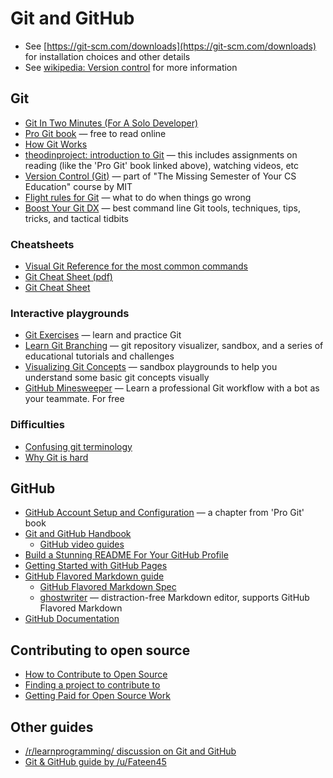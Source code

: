# Git and GitHub

* See [https://git-scm.com/downloads](https://git-scm.com/downloads) for installation choices and other details
* See [wikipedia: Version control](https://en.wikipedia.org/wiki/Version_control) for more information

## Git

* [Git In Two Minutes (For A Solo Developer)](https://www.garyrobinson.net/2014/10/git-in-two-minutes-for-a-solo-developer.html)
* [Pro Git book](https://git-scm.com/book/en/v2) — free to read online
* [How Git Works](https://wizardzines.com/zines/git/)
* [theodinproject: introduction to Git](https://www.theodinproject.com/paths/foundations/courses/foundations/lessons/introduction-to-git) — this includes assignments on reading (like the 'Pro Git' book linked above), watching videos, etc
* [Version Control (Git)](https://missing.csail.mit.edu/2020/version-control/) — part of "The Missing Semester of Your CS Education" course by MIT
* [Flight rules for Git](https://github.com/k88hudson/git-flight-rules) — what to do when things go wrong
* [Boost Your Git DX](https://adamchainz.gumroad.com/l/bygdx) — best command line Git tools, techniques, tips, tricks, and tactical tidbits

### Cheatsheets

* [Visual Git Reference for the most common commands](https://marklodato.github.io/visual-git-guide/index-en.html)
* [Git Cheat Sheet (pdf)](https://wizardzines.com/git-cheat-sheet.pdf)
* [Git Cheat Sheet](https://github.com/arslanbilal/git-cheat-sheet)

### Interactive playgrounds

* [Git Exercises](https://gitexercises.fracz.com/) — learn and practice Git
* [Learn Git Branching](https://learngitbranching.js.org/) — git repository visualizer, sandbox, and a series of educational tutorials and challenges
* [Visualizing Git Concepts](https://onlywei.github.io/explain-git-with-d3/) — sandbox playgrounds to help you understand some basic git concepts visually
* [GitHub Minesweeper](https://profy.dev/project/github-minesweeper) — Learn a professional Git workflow with a bot as your teammate. For free

### Difficulties

* [Confusing git terminology](https://jvns.ca/blog/2023/11/01/confusing-git-terminology/)
* [Why Git is hard](https://roadrunnertwice.dreamwidth.org/596185.html)

## GitHub

* [GitHub Account Setup and Configuration](https://git-scm.com/book/en/v2/GitHub-Account-Setup-and-Configuration) — a chapter from 'Pro Git' book
* [Git and GitHub Handbook](https://docs.github.com/en/get-started/using-git/about-git)
    * [GitHub video guides](https://youtube.com/githubguides)
* [Build a Stunning README For Your GitHub Profile](https://towardsdatascience.com/build-a-stunning-readme-for-your-github-profile-9b80434fe5d7)
* [Getting Started with GitHub Pages](https://docs.github.com/en/pages/quickstart)
* [GitHub Flavored Markdown guide](https://docs.github.com/en/get-started/writing-on-github/getting-started-with-writing-and-formatting-on-github/basic-writing-and-formatting-syntax)
    * [GitHub Flavored Markdown Spec](https://github.github.com/gfm/)
    * [ghostwriter](https://wereturtle.github.io/ghostwriter/) — distraction-free Markdown editor, supports GitHub Flavored Markdown
* [GitHub Documentation](https://docs.github.com/en)

## Contributing to open source

* [How to Contribute to Open Source](https://opensource.guide/how-to-contribute/)
* [Finding a project to contribute to](https://opensource.guide/how-to-contribute/#finding-a-project-to-contribute-to)
* [Getting Paid for Open Source Work](https://opensource.guide/getting-paid/)

## Other guides

* [/r/learnprogramming/ discussion on Git and GitHub](https://old.reddit.com/r/learnprogramming/comments/m4479h/gitgithub_tutorial/)
* [Git & GitHub guide by /u/Fateen45](https://www.notion.so/Git-GitHub-61bc81766b2e4c7d9a346db3078ce833)

